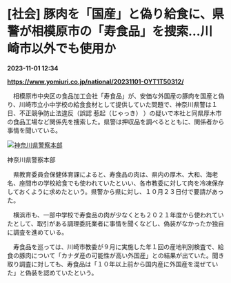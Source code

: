 # [社会] 豚肉を「国産」と偽り給食に、県警が相模原市の「寿食品」を捜索…川崎市以外でも使用か

**2023-11-01 12:34**

**https://www.yomiuri.co.jp/national/20231101-OYT1T50312/**

　相模原市中央区の食品加工会社「寿食品」が、安価な外国産の豚肉を国産と偽り、川崎市立小中学校の給食食材として提供していた問題で、神奈川県警は１日、不正競争防止法違反（誤認 惹起（じゃっき） ）の疑いで本社と同県厚木市の食品工場など関係先を捜索した。県警は押収品を調べるとともに、関係者から事情を聞いている。

[![神奈川県警察本部](https://www.yomiuri.co.jp/media/2023/11/20231101-OYT1I50185-1.jpg)](https://www.yomiuri.co.jp/pluralphoto/20231101-OYT1I50185/)

神奈川県警察本部

　県教育委員会保健体育課によると、寿食品の肉は、県内の厚木、大和、海老名、座間市の学校給食でも使われていたといい、各市教委に対して肉を冷凍保存しておくように求めたという。県警から県に対し、１０月２３日付で要請があった。

　横浜市も、一部中学校で寿食品の肉が少なくとも２０２１年度から使われていたとして、取引がある調理委託業者に事情を聞くなどし、偽装がなかったか独自に調査を進めている。

　寿食品を巡っては、川崎市教委が９月に実施した年１回の産地判別検査で、給食の豚肉について「カナダ産の可能性が高い外国産」との結果が出ていた。聞き取り調査に対しても、寿食品は「１０年以上前から国内産に外国産を混ぜていた」と偽装を認めていたという。